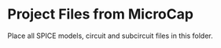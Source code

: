 # Project Files from MicroCap

Place all SPICE models, circuit and subcircuit files in this folder.
